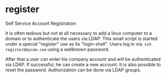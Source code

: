# register

Self Service Account Registration

It is often tedious but not at all necessary to add a linux computer to a domain or to authenticate the users via LDAP. 
This small script is started under a special "register" use as its "login-shell".
Users log in via. `ssh register@mycom.com` using a wellknown password.

After that a user can enter his company account and will be authenticated via LDAP. 
If successful, he can create a new account. It is also possible to reset the password. Authorization can be done via LDAP groups.
